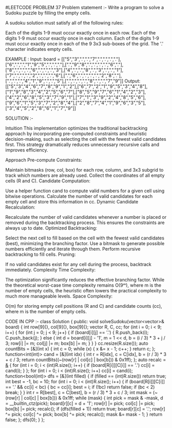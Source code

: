 #LEETCODE PROBLEM 37
Problem statement :- Write a program to solve a Sudoku puzzle by filling the empty cells.

A sudoku solution must satisfy all of the following rules:

Each of the digits 1-9 must occur exactly once in each row.
Each of the digits 1-9 must occur exactly once in each column.
Each of the digits 1-9 must occur exactly once in each of the 9 3x3 sub-boxes of the grid.
The '.' character indicates empty cells.

EXAMPLE :
Input: board = [["5","3",".",".","7",".",".",".","."],["6",".",".","1","9","5",".",".","."],[".","9","8",".",".",".",".","6","."],["8",".",".",".","6",".",".",".","3"],["4",".",".","8",".","3",".",".","1"],["7",".",".",".","2",".",".",".","6"],[".","6",".",".",".",".","2","8","."],[".",".",".","4","1","9",".",".","5"],[".",".",".",".","8",".",".","7","9"]]
Output: [["5","3","4","6","7","8","9","1","2"],["6","7","2","1","9","5","3","4","8"],["1","9","8","3","4","2","5","6","7"],["8","5","9","7","6","1","4","2","3"],["4","2","6","8","5","3","7","9","1"],["7","1","3","9","2","4","8","5","6"],["9","6","1","5","3","7","2","8","4"],["2","8","7","4","1","9","6","3","5"],["3","4","5","2","8","6","1","7","9"]]


SOLUTION :- 

Intuition
This implementation optimizes the traditional backtracking approach by incorporating pre-computed constraints and heuristic decision-making, such as selecting the cell with the fewest valid candidates first. This strategy dramatically reduces unnecessary recursive calls and improves efficiency.

Approach
Pre-compute Constraints:

Maintain bitmasks (row, col, box) for each row, column, and 3x3 subgrid to track which numbers are already used.
Collect the coordinates of all empty cells (R and C).
Candidate Computation:

Use a helper function cand to compute valid numbers for a given cell using bitwise operations.
Calculate the number of valid candidates for each empty cell and store this information in cc.
Dynamic Candidate Recalculation:

Recalculate the number of valid candidates whenever a number is placed or removed during the backtracking process. This ensures the constraints are always up to date.
Optimized Backtracking:

Select the next cell to fill based on the cell with the fewest valid candidates (best), minimizing the branching factor.
Use a bitmask to generate possible numbers efficiently and iterate through them.
Perform recursive backtracking to fill cells.
Pruning:

If no valid candidates exist for any cell during the process, backtrack immediately.
Complexity
Time Complexity:

The optimization significantly reduces the effective branching factor. While the theoretical worst-case time complexity remains O(9ᵐ), where m is the number of empty cells, the heuristic often lowers the practical complexity to much more manageable levels.
Space Complexity:

O(m) for storing empty cell positions (R and C) and candidate counts (cc), where m is the number of empty cells.




CODE IN CPP :-
class Solution {
public:
    void solveSudoku(vector<vector<char>>& board) {
        int row[9]{}, col[9]{}, box[9]{};
        vector<int> R, C, cc;
        for (int i = 0; i < 9; i++) {
            for (int j = 0; j < 9; j++) {
                if (board[i][j] == '.') {
                    R.push_back(i);
                    C.push_back(j);
                } else {
                    int d = board[i][j] - '1', m = 1 << d, b = (i / 3) * 3 + j / 3;
                    row[i] |= m; col[j] |= m; box[b] |= m;
                }
            }
        }
        cc.resize(R.size());
        auto countBits = [&](int x) { int c = 0; while (x) { x &= x - 1; c++; } return c; };
        function<int(int)> cand = [&](int idx) {
            int r = R[idx], c = C[idx], b = (r / 3) * 3 + c / 3;
            return countBits((~(row[r] | col[c] | box[b])) & 0x1ff);
        };
        auto recalc = [&]() {
            for (int i = 0; i < (int)R.size(); i++) {
                if (board[R[i]][C[i]] == '.') cc[i] = cand(i);
            }
        };
        for (int i = 0; i < (int)R.size(); i++) cc[i] = cand(i);
        function<bool(int)> dfs = [&](int filled) {
            if (filled == (int)R.size()) return true;
            int best = -1, bc = 10;
            for (int i = 0; i < (int)R.size(); i++) {
                if (board[R[i]][C[i]] == '.' && cc[i] < bc) {
                    bc = cc[i]; best = i;
                    if (!bc) return false;
                    if (bc < 2) break;
                }
            }
            int r = R[best], c = C[best], b = (r / 3) * 3 + c / 3;
            int mask = (~(row[r] | col[c] | box[b])) & 0x1ff;
            while (mask) {
                int pick = mask & -mask, d = __builtin_ctz(pick);
                board[r][c] = d + '1'; row[r] |= pick; col[c] |= pick; box[b] |= pick;
                recalc();
                if (dfs(filled + 1)) return true;
                board[r][c] = '.'; row[r] ^= pick; col[c] ^= pick; box[b] ^= pick;
                recalc();
                mask &= mask - 1;
            }
            return false;
        };
        dfs(0);
    }
};